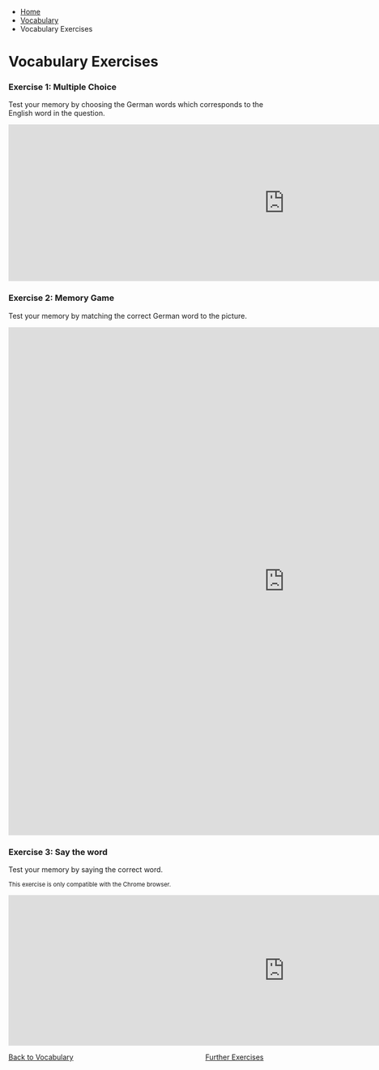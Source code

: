 <ul class="breadcrumb">
  <li><a href="index.html">Home</a></li>
  <li><a href="page2.html">Vocabulary</a></li>
  <li>Vocabulary Exercises</li>
</ul>



<h1>Vocabulary Exercises </h1>

<h3>Exercise 1: Multiple Choice</h3>
<p> Test your memory by choosing the German words which corresponds to the English word in the question. </p>



<iframe src="https://h5p.org/h5p/embed/168626" width="1090" height="309" frameborder="0" allowfullscreen="allowfullscreen"></iframe><script src="https://h5p.org/sites/all/modules/h5p/library/js/h5p-resizer.js" charset="UTF-8"></script>

<h3>Exercise 2: Memory Game</h3>
<p> Test your memory by matching the correct German word to the picture. </p>

<iframe src="https://h5p.org/h5p/embed/168653" width="1090" height="1002" frameborder="0" allowfullscreen="allowfullscreen"></iframe><script src="https://h5p.org/sites/all/modules/h5p/library/js/h5p-resizer.js" charset="UTF-8"></script>


<h3>Exercise 3: Say the word</h3>
<p> Test your memory by saying the correct word.</p>
<p><small>This exercise is only compatible with the Chrome browser.</small></p>

<iframe src="https://h5p.org/h5p/embed/168658" width="1090" height="297" frameborder="0" allowfullscreen="allowfullscreen"></iframe><script src="https://h5p.org/sites/all/modules/h5p/library/js/h5p-resizer.js" charset="UTF-8"></script>





<p>
  <a style="float:left;" href="page2.html">Back to Vocabulary</a>
  <a style="float:right;" href="page6.html">Further Exercises</a>
</p>
<div style="clear:both;"></div>
   

